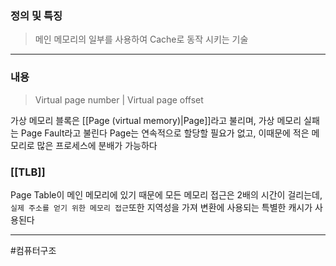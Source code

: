### 정의 및 특징
>메인 메모리의 일부를 사용하여 Cache로 동작 시키는 기술
---
###  내용
>Virtual page number | Virtual page offset

가상 메모리 블록은 [[Page (virtual memory)|Page]]라고 불리며, 가상 메모리 실패는 Page Fault라고 불린다
Page는 연속적으로 할당할 필요가 없고, 이때문에 적은 메모리로 많은 프로세스에 분배가 가능하다
### [[TLB]]
Page Table이 메인 메모리에 있기 때문에 모든 메모리 접근은 2배의 시간이 걸리는데, `실제 주소를 얻기 위한 메모리 접근`또한 지역성을 가져 변환에 사용되는 특별한 캐시가 사용된다


---
#컴퓨터구조 